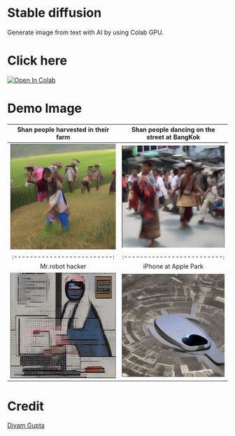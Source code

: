 # Stable diffusion
Generate image from text with AI by using Colab GPU.

# Click here
[![Open In Colab](https://colab.research.google.com/assets/colab-badge.svg)](https://colab.research.google.com/github/saitawngpha/stable-diffusion/blob/main/diffusion_texttoimage_ai.ipynb)

# Demo Image
Shan people harvested in their farm |  Shan people dancing on the street at BangKok
:-------------------------:|:-------------------------:
![](1.png)  |  ![](2.png)
:-------------------------:|:-------------------------:
Mr.robot hacker | iPhone at Apple Park
![](3.png)| ![](4.png)

# Credit
[Divam Gupta](https://github.com/divamgupta/stable-diffusion-tensorflow)
